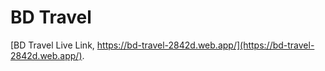 # BD Travel

[BD Travel Live Link, https://bd-travel-2842d.web.app/](https://bd-travel-2842d.web.app/).

